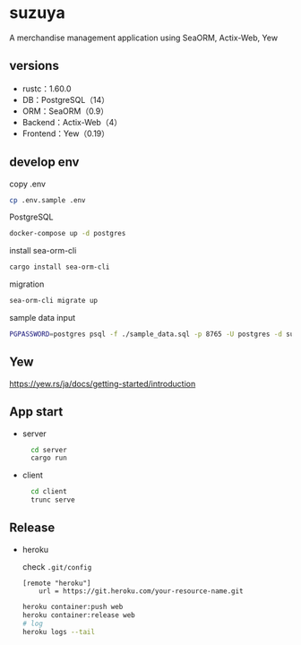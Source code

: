 # suzuya

A merchandise management application using SeaORM, Actix-Web, Yew

## versions

- rustc：1.60.0
- DB：PostgreSQL（14）
- ORM：SeaORM（0.9）
- Backend：Actix-Web（4）
- Frontend：Yew（0.19）

## develop env

copy .env

```sh
cp .env.sample .env
```

PostgreSQL

```sh
docker-compose up -d postgres
```

install sea-orm-cli

```sh
cargo install sea-orm-cli
```

migration

```sh
sea-orm-cli migrate up
```

sample data input

```sh
PGPASSWORD=postgres psql -f ./sample_data.sql -p 8765 -U postgres -d suzuya -h localhost
```

## Yew

https://yew.rs/ja/docs/getting-started/introduction

## App start

- server
  ```sh
    cd server
    cargo run
  ```
- client
  ```sh
    cd client
    trunc serve
  ```

## Release

- heroku

  check `.git/config`

  ```
  [remote "heroku"]
	  url = https://git.heroku.com/your-resource-name.git
  ```

  ```sh
  heroku container:push web
  heroku container:release web
  # log
  heroku logs --tail
  ```
